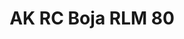 ---
layout: product
title: "AK RC Boja RLM 80"
price: "330" 
desc: "Acrylic Laquer 10mL"
img_path: "/assets/img/RC284.jpg"
brand: "AK "
available: true
special_offer: false
new: false
soon: false
cat: "020000"
subcat: "020200"
subsubcat: "020201"
sifra: "RC284"
popular: false
---